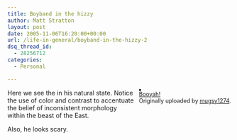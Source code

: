 ```yaml
---
title: Boyband in the hizzy
author: Matt Stratton
layout: post
date: 2005-11-06T16:20:00+00:00
url: /life-in-general/boyband-in-the-hizzy-2
dsq_thread_id:
  - 28256712
categories:
  - Personal

---
```

<div style="float:right;margin-left:10px;margin-bottom:10px;">
  <a href="http://www.flickr.com/photos/mugsy/60305517/" title="photo sharing"><img src="http://static.flickr.com/27/60305517_805eba6fd6_m.jpg" alt="" style="border:solid 2px #000000;" /></a> <br /> <span style="font-size:.9em;margin-top:0;"> <a href="http://www.flickr.com/photos/mugsy/60305517/">Booyah!</a> <br /> Originally uploaded by <a href="http://www.flickr.com/people/mugsy/">mugsy1274</a>. </span>
</div>

Here we see the in his natural state. Notice the use of color and contrast to accentuate the belief of inconsistent morphology within the beast of the East.

Also, he looks scary.